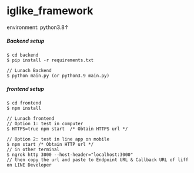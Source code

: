 # iglike_framework

environment: python3.8↑


##### Backend setup
```
$ cd backend
$ pip install -r requirements.txt

// Lunach Backend
$ python main.py (or python3.9 main.py)
```

##### frontend setup
```
$ cd frontend
$ npm install

// Lunach frontend
// Option 1: test in computer
$ HTTPS=true npm start  /* Obtain HTTPS url */

// Option 2: test in line app on mobile
$ npm start /* Obtain HTTP url */
// in other terminal
$ ngrok http 3000 --host-header="localhost:3000"
// then copy the url and paste to Endpoint URL & Callback URL of liff on LINE Developer
```